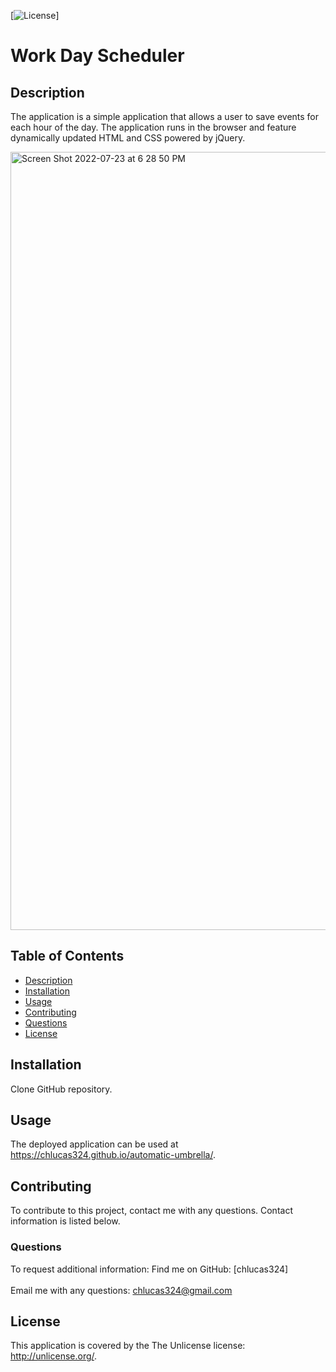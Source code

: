 
  [![License](https://img.shields.io/badge/License-Unlicense-blue.svg)]

  # Work Day Scheduler

  ## Description
  The application is a simple application that allows a user to save events for each hour of the day.  The application runs in the browser and feature dynamically updated HTML and CSS powered by jQuery.

  <img width="1245" alt="Screen Shot 2022-07-23 at 6 28 50 PM" src="https://user-images.githubusercontent.com/91441453/180624977-cc2ff255-452c-4fa3-99f4-187625ef643f.png">

  ## Table of Contents
  * [Description](#description)
  * [Installation](#installation)
  * [Usage](#usage)
  * [Contributing](#contributing)
  * [Questions](#questions)
  * [License](#license)
  
  ## Installation
  Clone GitHub repository. 

  ## Usage
  The deployed application can be used at https://chlucas324.github.io/automatic-umbrella/.

  ## Contributing
  To contribute to this project, contact me with any questions. Contact information is listed below.

  ### Questions
  To request additional information: 
  Find me on GitHub: [chlucas324]<br /><br />
  Email me with any questions: chlucas324@gmail.com

  ## License
  This application is covered by the The Unlicense license: http://unlicense.org/.

